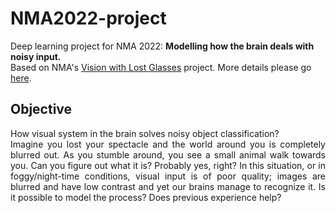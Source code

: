 # NMA2022-project
Deep learning project for NMA 2022: **Modelling how the brain deals with noisy input.** <br/>
Based on NMA's [Vision with Lost Glasses](https://deeplearning.neuromatch.io/projects/Neuroscience/blurry_vision.html) project. More details please go [here](https://docs.google.com/document/d/15Rvs5GjQjHbFSAzl1D1fUynAPN0RQZGP6V5gtR7EkpE/edit#heading=h.vl6rn3oq6crb).

## Objective

<p align="justify"> How visual system in the brain solves noisy object classification? <br/> Imagine you lost your spectacle and the world around you is completely blurred out. As you stumble around, you see a small animal walk towards you. Can you figure out what it is? Probably yes, right? In this situation, or in foggy/night-time conditions, visual input is of poor quality; images are blurred and have low contrast and yet our brains manage to recognize it. Is it possible to model the process? Does previous experience help? </p>
